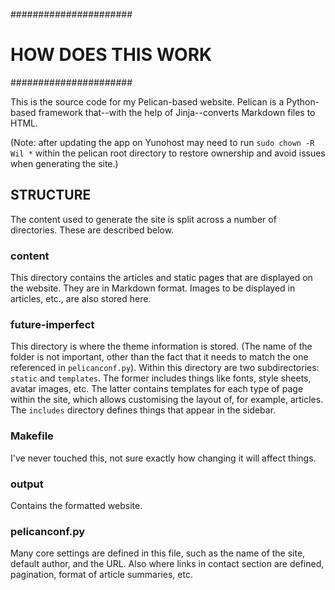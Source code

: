 ######################
# HOW DOES THIS WORK #
######################

This is the source code for my Pelican-based website. Pelican is a Python-based framework that--with the help of Jinja--converts Markdown files to HTML.

(Note: after updating the app on Yunohost may need to run `sudo chown -R Wil *` within the pelican root directory to restore ownership and avoid issues when generating the site.)


## STRUCTURE

The content used to generate the site is split across a number of directories. These are described below.


### content

This directory contains the articles and static pages that are displayed on the website. They are in Markdown format. Images to be displayed in articles, etc., are also stored here.


### future-imperfect

This directory is where the theme information is stored. (The name of the folder is not important, other than the fact that it needs to match the one referenced in `pelicanconf.py`). Within this directory are two subdirectories: `static` and `templates`. The former includes things like fonts, style sheets, avatar images, etc. The latter contains templates for each type of page within the site, which allows customising the layout of, for example, articles. The `includes` directory defines things that appear in the sidebar.


### Makefile

I've never touched this, not sure exactly how changing it will affect things.


### output

Contains the formatted website.


### pelicanconf.py

Many core settings are defined in this file, such as the name of the site, default author, and the URL. Also where links in contact section are defined, pagination, format of article summaries, etc.
